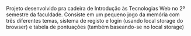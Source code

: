 Projeto desenvolvido pra cadeira de Introdução às Tecnologias Web no 2º semestre da faculdade.
Consiste em um pequeno jogo da memória com três diferentes temas, sistema de registo e login (usando local storage do browser) e tabela de pontuações (também baseando-se no local storage)
